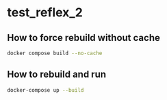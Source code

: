 # test_reflex_2

## How to force rebuild without cache

```bash
docker compose build --no-cache
```

## How to rebuild and run

```bash
docker-compose up --build
```
